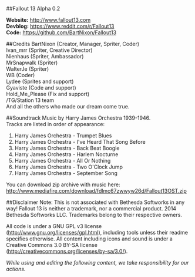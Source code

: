 ##Fallout 13 Alpha 0.2

**Website:** http://www.fallout13.com <BR>
**Devblog:** https://www.reddit.com/r/Fallout13 <BR>
**Code:** https://github.com/BartNixon/Fallout13 <BR>

##Credits
BartNixon (Creator, Manager, Spriter, Coder) <BR>
Ivan_mrr (Spriter, Creative Director) <BR>
Nienhaus (Spriter, Ambassador) <BR>
MrSnapwalk (Spriter) <BR>
WalterJe (Spriter) <BR>
WB (Coder) <BR>
Lydee (Sprites and support) <BR>
Gyaviste (Code and support) <BR>
Hold_Me_Please (Fix and support) <BR>
/TG/Station 13 team <BR>
And all the others who made our dream come true.

##Soundtrack
Music by Harry James Orchestra 1939-1946. <BR>
Tracks are listed in order of appearance: <BR>
1. Harry James Orchestra - Trumpet Blues <BR>
2. Harry James Orchestra - I've Heard That Song Before <BR>
3. Harry James Orchestra - Back Beat Boogie <BR>
4. Harry James Orchestra - Harlem Nocturne <BR>
5. Harry James Orchestra - All Or Nothing <BR>
6. Harry James Orchestra - Two O'Clock Jump <BR>
7. Harry James Orchestra - September Song <BR>

You can download zip archive with music here:<BR>
http://www.mediafire.com/download/fdlmc67zwwyw26d/Fallout13OST.zip

##Disclaimer
Note: This is not associated with Bethesda Softworks in any way! Fallout 13 is neither a trademark, nor a commercial product.
2014 Bethesda Softworks LLC. Trademarks belong to their respective owners.

All code is under a GNU GPL v3 license (http://www.gnu.org/licenses/gpl.html),
including tools unless their readme specifies otherwise.
All content including icons and sound is under a Creative Commons 3.0 BY-SA
license (http://creativecommons.org/licenses/by-sa/3.0/).<BR>

<i>While using and editing the following content, we take responsibility for our actions.</i>
